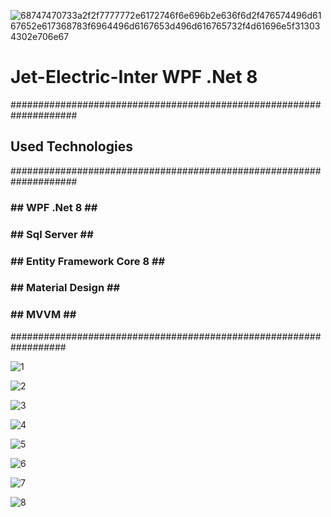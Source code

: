 
![68747470733a2f2f7777772e6172746f6e696b2e636f6d2f476574496d6167652e617368783f6964496d6167653d496d616765732f4d61696e5f313034302e706e67](https://github.com/GHAZI-ALANZI/Hotel-Reservations-System/assets/105205339/25e6afd1-0d45-42c4-b368-1524717e94d3)



<h1>Jet-Electric-Inter WPF .Net 8 </h1>

####################################################################
<h2>Used Technologies</h2>
####################################################################

<h3>## WPF .Net 8  ##</h3>
<h3>## Sql Server ##</h3>
<h3>## Entity Framework Core 8 ##</h3>
<h3>## Material Design ##</h3>
<h3>## MVVM  ##</h3>


##################################################################

![1](https://github.com/GHAZI-ALANZI/Jet-Electric-Inter-WPF/assets/105205339/44b67da3-8bd1-4972-b28d-b3255a474c57)

![2](https://github.com/GHAZI-ALANZI/Jet-Electric-Inter-WPF/assets/105205339/59c156c6-c66c-4181-85e0-80bb69ff01d6)

![3](https://github.com/GHAZI-ALANZI/Jet-Electric-Inter-WPF/assets/105205339/e8c007ae-54f8-4362-b926-f38530a4168a)

![4](https://github.com/GHAZI-ALANZI/Jet-Electric-Inter-WPF/assets/105205339/9b8c6d00-902c-422c-b366-88a4e57f9183)

![5](https://github.com/GHAZI-ALANZI/Jet-Electric-Inter-WPF/assets/105205339/0bf1bcb8-58ff-4515-a562-ad03b85aa8e9)

![6](https://github.com/GHAZI-ALANZI/Jet-Electric-Inter-WPF/assets/105205339/3a955418-090f-4e7e-99b0-d01e7ad44a49)

![7](https://github.com/GHAZI-ALANZI/Jet-Electric-Inter-WPF/assets/105205339/c8853761-507b-4375-a9c8-d8e4031ed8cd)

![8](https://github.com/GHAZI-ALANZI/Jet-Electric-Inter-WPF/assets/105205339/546d6ac2-98fc-46e0-832f-497fb124f657)
